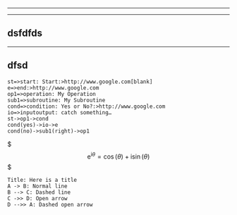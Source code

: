 * * *
***
dsfdfds
------
---
dfsd
---

```flowchart
st=>start: Start:>http://www.google.com[blank]
e=>end:>http://www.google.com
op1=>operation: My Operation
sub1=>subroutine: My Subroutine
cond=>condition: Yes or No?:>http://www.google.com
io=>inputoutput: catch something…
st->op1->cond
cond(yes)->io->e
cond(no)->sub1(right)->op1
```

$$$
\mathrm{e}^{\mathrm{i}\theta} = \cos(\theta) + \mathrm{i}\sin(\theta)
$$$


```sequence
Title: Here is a title
A -> B: Normal line
B --> C: Dashed line
C ->> D: Open arrow
D -->> A: Dashed open arrow
```